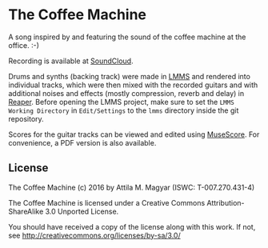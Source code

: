 The Coffee Machine
==================

A song inspired by and featuring the sound of the coffee machine at the office.
:-)

Recording is available at [SoundCloud][sc].

Drums and synths (backing track) were made in [LMMS][lmms] and rendered into
individual tracks, which were then mixed with the recorded guitars and with
additional noises and effects (mostly compression, reverb and delay) in
[Reaper][rp]. Before opening the LMMS project, make sure to set the `LMMS
Working Directory` in `Edit/Settings` to the `lmms` directory inside the git
repository.

Scores for the guitar tracks can be viewed and edited using [MuseScore][ms].
For convenience, a PDF version is also available.

  [sc]: https://soundcloud.com/athoshun/the-coffee-machine
  [lmms]: http://lmms.sourceforge.net/home.php
  [rp]: http://www.reaper.fm/
  [ms]: http://musescore.org/

License
-------

The Coffee Machine (c) 2016 by Attila M. Magyar (ISWC: T-007.270.431-4)

The Coffee Machine is licensed under a
Creative Commons Attribution-ShareAlike 3.0 Unported License.

You should have received a copy of the license along with this
work. If not, see http://creativecommons.org/licenses/by-sa/3.0/
